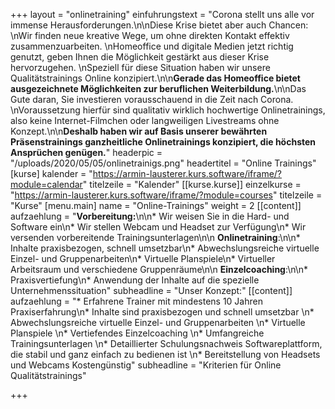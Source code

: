 +++
layout = "onlinetraining"
einfuhrungstext = "Corona stellt uns alle vor immense Herausforderungen.\n\nDiese Krise bietet aber auch Chancen:  \nWir finden neue kreative Wege, um ohne direkten Kontakt effektiv zusammenzuarbeiten.  \nHomeoffice und digitale Medien jetzt richtig genutzt, geben Ihnen die Möglichkeit gestärkt aus dieser Krise hervorzugehen.  \nSpeziell für diese Situation haben wir unsere Qualitätstrainings Online konzipiert.\n\n**Gerade das Homeoffice bietet ausgezeichnete Möglichkeiten zur beruflichen Weiterbildung.**\n\nDas Gute daran, Sie investieren vorausschauend in die Zeit nach Corona.  \nVoraussetzung hierfür sind qualitativ wirklich hochwertige Onlinetrainings, also keine Internet-Filmchen oder langweiligen Livestreams ohne Konzept.\n\n**Deshalb haben wir auf Basis unserer bewährten Präsenstrainings ganzheitliche Onlinetrainings konzipiert, die höchsten Ansprüchen genügen.**"
headerpic = "/uploads/2020/05/05/onlinetrainigs.png"
headertitel = "Online Trainings"
[kurse]
kalender = "https://armin-lausterer.kurs.software/iframe/?module=calendar"
titelzeile = "Kalender"
[[kurse.kurse]]
einzelkurse = "https://armin-lausterer.kurs.software/iframe/?module=courses"
titelzeile = "Kurse"
[menu.main]
name = "Online-Trainings"
weight = 2
[[content]]
aufzaehlung = "**Vorbereitung:**\n\n* Wir weisen Sie in die Hard- und Software ein\n* Wir stellen Webcam und Headset zur Verfügung\n* Wir versenden vorbereitende Trainingsunterlagen\n\n  **Onlinetraining**:\n\n* Inhalte praxisbezogen, schnell umsetzbar\n* Abwechslungsreiche virtuelle Einzel- und Gruppenarbeiten\n* Virtuelle Planspiele\n* Virtueller Arbeitsraum und verschiedene Gruppenräume\n\n  **Einzelcoaching**:\n\n* Praxisvertiefung\n* Anwendung der Inhalte auf die spezielle Unternehmenssituation"
subheadline = "Unser Konzept:"
[[content]]
aufzaehlung = "* Erfahrene Trainer mit mindestens 10 Jahren Praxiserfahrung\n* Inhalte sind praxisbezogen und schnell umsetzbar \n* Abwechslungsreiche virtuelle Einzel- und Gruppenarbeiten \n* Virtuelle Planspiele \n* Vertiefendes Einzelcoaching \n* Umfangreiche Trainingsunterlagen \n* Detaillierter Schulungsnachweis Softwareplattform, die stabil und ganz einfach zu bedienen ist \n* Bereitstellung von Headsets und Webcams Kostengünstig"
subheadline = "Kriterien für Online Qualitätstrainings"

+++

